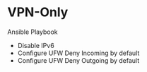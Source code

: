 # VPN-Only
Ansible Playbook
* Disable IPv6
* Configure UFW Deny Incoming by default
* Configure UFW Deny Outgoing by default

